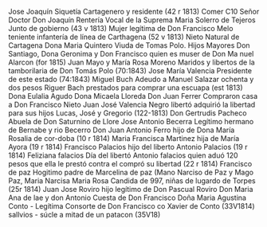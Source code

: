 Jose Joaquín Siquetía
Cartagenero y residente
(42 r 1813) Comer
C10
Señor Doctor Don Joaquín Rentería
Vocal de la Suprema
Maria Solerro de Tejeros
Junto de gobierno (43 v 1813)
Mujer legítima de Don Francisco Melo
teniente infantería de línea de
Carthagena (52 v 1813)
Nieto Natural de Cartagena
Dona Maria Quintero
Viuda de Tomas Polo. Hijos Mayores
Don Santiago, Dona Geronima y Don Francisco
quien es muser de Don Ma
nuel Alarcon (for 1815)
Juan Mayo y María Rosa Moreno
Maridos y libertos de la
tamborilaria de Don Tomás Polo (70:1843)
Jose María Valencia
Presidente de este estado (74:1843)
Miguel Buch
Adeudo a Manuel Salazar ochenta y dos pesos
Riguer Bach
prestados para comprar una escuapa (est 1813)
Dona Eulalia Agudo
Dona Micaela Lloreda
Don Juan Ferrer
Compraron casa a Don Francisco Nieto
Juan José Valencia
Negro libertó adquirió la libertad
para sus hijos Lucas, José y Gregorio (122-1813)
Don Gertrudis Pacheco
Abuela de Don Saturnino de Llore
Jose Antonio Becerra
Legítimo hermano de Bernabe y
rio Becerro
Don Juan Antonio Ferro hijo de Dona María Rosalia de cor-doba (10 r 1814)
Maria Francisca Martinez hija de María Ayora (19 r 1814)
Francisco Palacios hijo del liberto Antonio Palacios (19 r 1814)
Feliziana falacios
Día del libertó Antonio falacios quien
aduó 120 pesos que ella le prestó
contra el compró su libertad (22 r 1814)
Francisco de paz
Hogitimo padre de Marcelina de
paz (Mano Narciso de Paz y Mago
Paz, Maria Narcisa Maria Rosa Candida de 997, niñas de lugardo de Torpes (25r 1814) Juan Jose Roviro hijo legítimo de Don Pascual Roviro Don Maria Ana de lae y don Antonio Cuesta de Don Francisco
Doña Maria Agustina Conto - Legítima Consorte de Don Francisco
co Xavier de Conto (33V1814)
sallvios - súcle a mitad de un patacon (35V18)